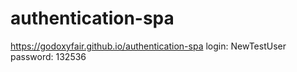# authentication-spa
https://godoxyfair.github.io/authentication-spa
login: NewTestUser
password: 132536
